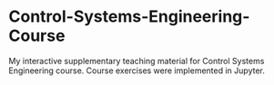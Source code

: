 # Control-Systems-Engineering-Course
My interactive supplementary teaching material for Control Systems Engineering course. Course exercises were implemented in Jupyter.

